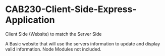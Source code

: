 # CAB230-Client-Side-Express-Application
 Client Side (Website) to match the Server Side

A Basic website that will use the servers information to update and display valid information. Node Modules not included.